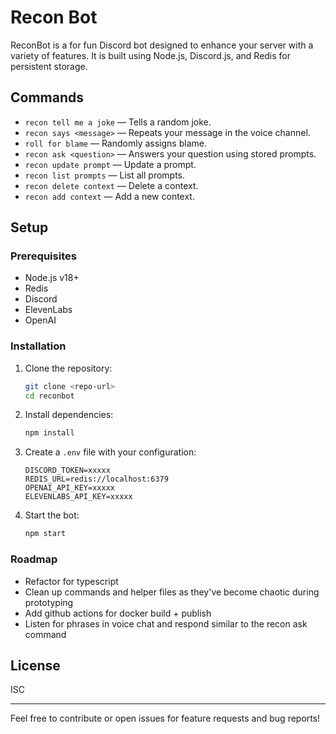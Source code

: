 # Recon Bot

ReconBot is a for fun Discord bot designed to enhance your server with a variety of features. It is built using Node.js, Discord.js, and Redis for persistent storage.

## Commands

- `recon tell me a joke` — Tells a random joke.
- `recon says <message>` — Repeats your message in the voice channel.
- `roll for blame` — Randomly assigns blame.
- `recon ask <question>` — Answers your question using stored prompts.
- `recon update prompt` — Update a prompt.
- `recon list prompts` — List all prompts.
- `recon delete context` — Delete a context.
- `recon add context` — Add a new context.

## Setup

### Prerequisites
- Node.js v18+
- Redis
- Discord
- ElevenLabs
- OpenAI 

### Installation

1. Clone the repository:
   ```sh
   git clone <repo-url>
   cd reconbot
   ```
2. Install dependencies:
   ```sh
   npm install
   ```
3. Create a `.env` file with your configuration:
   ```env
   DISCORD_TOKEN=xxxxx
   REDIS_URL=redis://localhost:6379
   OPENAI_API_KEY=xxxxx
   ELEVENLABS_API_KEY=xxxxx
   ```
4. Start the bot:
   ```sh
   npm start
   ```

### Roadmap

* Refactor for typescript
* Clean up commands and helper files as they've become chaotic during prototyping
* Add github actions for docker build + publish
* Listen for phrases in voice chat and respond similar to the recon ask command


## License

ISC

---

Feel free to contribute or open issues for feature requests and bug reports!
